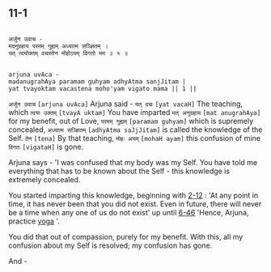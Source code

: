 ## 11-1


```shloka-sa

अर्जुन उवाच -
मदनुग्रहाय परमम् गुह्यम् अध्यात्म सञ्ज्ञितम् ।
यत् त्वयोक्तम् वचस्तेन मोहोऽयम् विगतो मम ॥ १ ॥

```
```shloka-sa-hk

arjuna uvAca -
madanugrahAya paramam guhyam adhyAtma sanjJitam |
yat tvayoktam vacastena moho'yam vigato mama || 1 ||

```
`अर्जुन उवाच` `[arjuna uvAca]` Arjuna said - `यत् वचः` `[yat vacaH]` The teaching, which `त्वया उक्तम्` `[tvayA uktam]` You have imparted `मत् अनुग्रहाय` `[mat anugrahAya]` for my benefit, out of Love, `परमम् गुह्यम्` `[paramam guhyam]` which is supremely concealed, `अध्यात्म सञ्ज्ञितम्` `[adhyAtma saJjJitam]` is called the knowledge of the Self. `तेन` `[tena]` By that teaching, `मोहः अयम्` `[mohaH ayam]` this confusion of mine `विगतः` `[vigataH]` is gone.

Arjuna says - 'I was confused that my body was my Self. You have told me everything that has to be known about the Self - this knowledge is extremely concealed. 

You started imparting this knowledge, beginning with 
[2-12](2-12.md)
: 'At any point in time, it has never been that you did not exist. Even in future, there will never be a time when any one of us do not exist' up until 
[6-46](6-46.md)
 'Hence, Arjuna, practice 
[yoga](6-20_to_6-23.md#yoga_state_of_being)
'.

You did that out of compassion, purely for my benefit. With this, all my confusion about my Self is resolved; my confusion has gone.

And -


